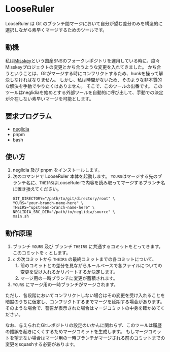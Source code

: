 # LooseRuler
LooseRuler は Git のブランチ間マージにおいて自分が望む差分のみを構造的に選択しながら素早くマージするためのツールです。

## 動機
私は[Misskey](https://github.com/misskey-dev/misskey)という国産SNSのフォークレポジトリを運用している時に、度々Misskeyプロジェクトの変更とかち合うような変更を入れてきました。
かち合うということは、Gitがマージする時にコンフリクトするため、hunkを操って解決しなければなりません。
しかし、私は時間がないため、そのような非本質的な解決を手動でやりたくはありません。
そこで、このツールの出番です。
このツールはneglidiaを始めとする外部ツールを自動的に呼び出して、手動での決定が介在しない素早いマージを可能とします。

## 要求プログラム
* [neglidia](https://github.com/KisaragiEffective/neglidia)
* pnpm
* bash

## 使い方
1. neglidia 及び pnpm をインストールします。
2. 次のコマンドで LooseRuler 本体を起動します。 `YOURS`はマージする先のブランチ名に、`THEIRS`はLooseRulerで内容を読み取ってマージするブランチ名に置き換えてください。
    ```shell
    GIT_DIRECTORY="/path/to/git/directory/root" \
    YOURS="your-branch-name-here" \
    THEIRS="upstream-branch-name-here" \
    NEGLIDIA_SRC_DIR="/path/to/neglidia/source" \
    main.sh
    ```

## 動作原理
1. ブランチ `YOURS` 及び ブランチ `THEIRS` に共通するコミットをとってきます。このコミットを `c` とします。
2. `c` の次コミットから `THEIRS` の最終コミットまでの各コミットについて、
    1. 前のコミットとの差分を見ながらルールベースで各ファイルについての変更を受け入れるかリバートするか決定します。
    2. マージ用の一時ブランチに変更が蓄積されます。
3. `YOURS` にマージ用の一時ブランチがマージされます。

ただし、各段階においてコンフリクトしない場合はその変更を受け入れることを暗黙のうちに仮定し、コンフリクトするまでマージを延期する場合があります。
そのような場合で、警告が表示された場合はマージコミットの中身を確かめてください。

なお、与えられたGitレポジトリの設定のいかんに関わらず、このツールは履歴の錯誤を起きにくくするためマージコミットを生成します。
もしマージコミットを望まない場合はマージ用の一時ブランチがマージされる前のコミットまでの変更をsquashする必要があります。
